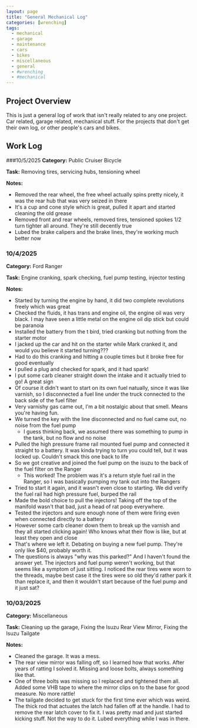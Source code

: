 ```yaml
---
layout: page
title: "General Mechanical Log"
categories: [wrenching]
tags: 
  - mechanical
  - garage
  - maintenance
  - cars
  - bikes
  - miscellaneous
  - general
  - #wrenching
  - #mechanical
---
```


## Project Overview
This is just a general log of work that isn't really related to any one project. Car related, garage related, mechanical stuff. For the projects that don't get their own log, or other people's cars and bikes.

## Work Log

###10/5/2025
**Category:** Public Cruiser Bicycle

**Task:** Removing tires, servicing hubs, tensioning wheel

**Notes:**
- Removed the rear wheel, the free wheel actually spins pretty nicely, it was the rear hub that was very seized in there
- It's a cup and cone style which is great, pulled it apart and started cleaning the old grease
- Removed front and rear wheels, removed tires, tensioned spokes 1/2 turn tighter all around. They're still decently true
- Lubed the brake calipers and the brake lines, they're working much better now 


### 10/4/2025
**Category:** Ford Ranger

**Task:** Engine cranking, spark checking, fuel pump testing, injector testing

**Notes:**
- Started by turning the engine by hand, it did two complete revolutions freely which was great
- Checked the fluids, it has trans and engine oil, the engine oil was very black. I may have seen a little metal on the engine oil dip stick but could be paranoia
- Installed the battery from the t bird, tried cranking but nothing from the starter motor
- I jacked up the car and hit on the starter while Mark cranked it, and would you believe it started turning???
- Had to do this cranking and hitting a couple times but it broke free for good eventually
- I pulled a plug and checked for spark, and it had spark!
- I put some carb cleaner straight down the intake and it actually tried to go! A great sign
- Of course it didn't want to start on its own fuel natually, since it was like varnish, so I disconnected a fuel line under the truck connected to the back side of the fuel filter
- Very varnishy gas came out, I'm a bit nostalgic about that smell. Means you're having fun.
- We turned the key with the line disconnected and no fuel came out, no noise from the fuel pump
  - I guess thinking back, we assumed there was something to pump in the tank, but no flow and no noise
- Pulled the high pressure frame rail mounted fuel pump and connected it straight to a battery. It was kinda trying to turn you could tell, but it was locked up. Couldn't smack this one back to life
- So we got creative and joined the fuel pump on the isuzu to the back of the fuel filter on the Ranger
  - This worked! The problem was it's a return style fuel rail in the Ranger, so I was basically pumping my tank out into the Rangers
- Tried to start it again, and it wasn't even close to starting. We did verify the fuel rail had high pressure fuel, burped the rail
- Made the bold choice to pull the injectors! Taking off the top of the manifold wasn't that bad, just a head of rat poop everywhere.
- Tested the injectors and sure enough none of them were firing even when connected directly to a battery
- However some carb cleaner down them to break up the varnish and they all started clicking again! Who knows what their flow is like, but at least they open and close
- That's where we left it. Debating on buying a new fuel pump. They're only like $40, probably worth it. 
- The questions is always "why was this parked?" And I haven't found the answer yet. The injectors and fuel pump weren't working, but that seems like a symptom of just sitting. I noticed the rear tires were worn to the threads, maybe best case it the tires were so old they'd rather park it than replace it, and then it wouldn't start because of the fuel pump and it just sat?

### 10/03/2025
**Category:** Miscellaneous

**Task:** Cleaning up the garage, Fixing the Isuzu Rear View Mirror, Fixing the Isuzu Tailgate

**Notes:**
- Cleaned the garage. It was a mess.
- The rear view mirror was falling off, so I learned how that works. After years of ratting I solved it. Missing and loose bolts, always something like that.
- One of three bolts was missing so I replaced and tightened them all. Added some VHB tape to where the mirror clips on to the base for good measure. No more rattle!
- The tailgate decided to get stuck for the first time ever which was weird. The thick rod that actuates the latch had fallen off at the handle. I had to remove the rear latch cover to fix it. I was pretty mad and just started kicking stuff. Not the way to do it. Lubed everything while I was in there. 



